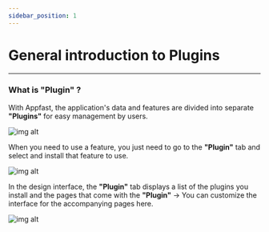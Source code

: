 ```yaml
---
sidebar_position: 1
---
```


# General introduction to Plugins
---

### What is "Plugin" ?

With Appfast, the application's data and features are divided into separate **"Plugins"** for easy management by users.


 ![img alt](/img/data/overview/gioi-thieu-chung-01.jpg)

When you need to use a feature, you just need to go to the **"Plugin"** tab and select and install that feature to use.

 ![img alt](/img/data/overview/gioi-thieu-chung-02.jpg)

In the design interface, the **"Plugin"** tab displays a list of the plugins you install and the pages that come with the **"Plugin"** -> You can customize the interface for the accompanying pages here.

 ![img alt](/img/data/overview/gioi-thieu-chung-03.jpg)
